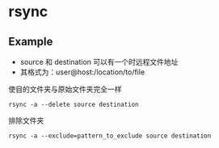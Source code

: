 # rsync


## Example

* source 和 destination 可以有一个时远程文件地址
* 其格式为：user@host:/location/to/file

使目的文件夹与原始文件夹完全一样

```
rsync -a --delete source destination
```


排除文件夹

```
rsync -a --exclude=pattern_to_exclude source destination
```


